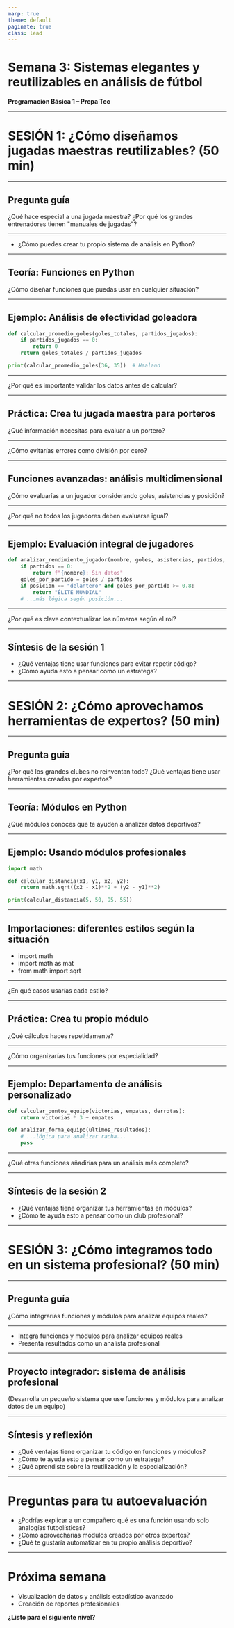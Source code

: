 ```yaml
---
marp: true
theme: default
paginate: true
class: lead
---
```


# Semana 3: Sistemas elegantes y reutilizables en análisis de fútbol

**Programación Básica 1 – Prepa Tec**

---

# SESIÓN 1: ¿Cómo diseñamos jugadas maestras reutilizables? (50 min)

---

## Pregunta guía

¿Qué hace especial a una jugada maestra? ¿Por qué los grandes entrenadores tienen "manuales de jugadas"?

---

- ¿Cómo puedes crear tu propio sistema de análisis en Python?

---

## Teoría: Funciones en Python

¿Cómo diseñar funciones que puedas usar en cualquier situación?

---

## Ejemplo: Análisis de efectividad goleadora

```python
def calcular_promedio_goles(goles_totales, partidos_jugados):
    if partidos_jugados == 0:
        return 0
    return goles_totales / partidos_jugados

print(calcular_promedio_goles(36, 35))  # Haaland
```

---

¿Por qué es importante validar los datos antes de calcular?

---

## Práctica: Crea tu jugada maestra para porteros

¿Qué información necesitas para evaluar a un portero?

---

¿Cómo evitarías errores como división por cero?

---

## Funciones avanzadas: análisis multidimensional

¿Cómo evaluarías a un jugador considerando goles, asistencias y posición?

---

¿Por qué no todos los jugadores deben evaluarse igual?

---

## Ejemplo: Evaluación integral de jugadores

```python
def analizar_rendimiento_jugador(nombre, goles, asistencias, partidos, posicion):
    if partidos == 0:
        return f"{nombre}: Sin datos"
    goles_por_partido = goles / partidos
    if posicion == "delantero" and goles_por_partido >= 0.8:
        return "ÉLITE MUNDIAL"
    # ...más lógica según posición...
```

---

¿Por qué es clave contextualizar los números según el rol?

---

## Síntesis de la sesión 1

- ¿Qué ventajas tiene usar funciones para evitar repetir código?
- ¿Cómo ayuda esto a pensar como un estratega?

---

# SESIÓN 2: ¿Cómo aprovechamos herramientas de expertos? (50 min)

---

## Pregunta guía

¿Por qué los grandes clubes no reinventan todo? ¿Qué ventajas tiene usar herramientas creadas por expertos?

---

## Teoría: Módulos en Python

¿Qué módulos conoces que te ayuden a analizar datos deportivos?

---

## Ejemplo: Usando módulos profesionales

```python
import math

def calcular_distancia(x1, y1, x2, y2):
    return math.sqrt((x2 - x1)**2 + (y2 - y1)**2)

print(calcular_distancia(5, 50, 95, 55))
```

---

## Importaciones: diferentes estilos según la situación

- import math
- import math as mat
- from math import sqrt

---

¿En qué casos usarías cada estilo?

---

## Práctica: Crea tu propio módulo

¿Qué cálculos haces repetidamente?

---

¿Cómo organizarías tus funciones por especialidad?

---

## Ejemplo: Departamento de análisis personalizado

```python
def calcular_puntos_equipo(victorias, empates, derrotas):
    return victorias * 3 + empates

def analizar_forma_equipo(ultimos_resultados):
    # ...lógica para analizar racha...
    pass
```

---

¿Qué otras funciones añadirías para un análisis más completo?

---

## Síntesis de la sesión 2

- ¿Qué ventajas tiene organizar tus herramientas en módulos?
- ¿Cómo te ayuda esto a pensar como un club profesional?

---

# SESIÓN 3: ¿Cómo integramos todo en un sistema profesional? (50 min)

---

## Pregunta guía

¿Cómo integrarías funciones y módulos para analizar equipos reales?

---

- Integra funciones y módulos para analizar equipos reales
- Presenta resultados como un analista profesional

---

## Proyecto integrador: sistema de análisis profesional

(Desarrolla un pequeño sistema que use funciones y módulos para analizar datos de un equipo)

---

## Síntesis y reflexión

- ¿Qué ventajas tiene organizar tu código en funciones y módulos?
- ¿Cómo te ayuda esto a pensar como un estratega?
- ¿Qué aprendiste sobre la reutilización y la especialización?

---

# Preguntas para tu autoevaluación

- ¿Podrías explicar a un compañero qué es una función usando solo analogías futbolísticas?
- ¿Cómo aprovecharías módulos creados por otros expertos?
- ¿Qué te gustaría automatizar en tu propio análisis deportivo?

---

# Próxima semana

- Visualización de datos y análisis estadístico avanzado
- Creación de reportes profesionales

**¿Listo para el siguiente nivel?**
